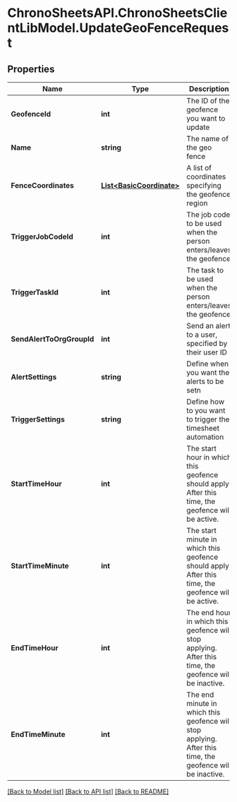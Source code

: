 
# ChronoSheetsAPI.ChronoSheetsClientLibModel.UpdateGeoFenceRequest

## Properties

Name | Type | Description | Notes
------------ | ------------- | ------------- | -------------
**GeofenceId** | **int** | The ID of the geofence you want to update | [optional] 
**Name** | **string** | The name of the geo fence | [optional] 
**FenceCoordinates** | [**List&lt;BasicCoordinate&gt;**](BasicCoordinate.md) | A list of coordinates specifying the geofence region | [optional] 
**TriggerJobCodeId** | **int** | The job code to be used when the person enters/leaves the geofence | [optional] 
**TriggerTaskId** | **int** | The task to be used when the person enters/leaves the geofence | [optional] 
**SendAlertToOrgGroupId** | **int** | Send an alert to a user, specified by their user ID | [optional] 
**AlertSettings** | **string** | Define when you want the alerts to be setn | [optional] 
**TriggerSettings** | **string** | Define how to you want to trigger the timesheet automation | [optional] 
**StartTimeHour** | **int** | The start hour in which this geofence should apply.  After this time, the geofence will be active. | [optional] 
**StartTimeMinute** | **int** | The start minute in which this geofence should apply.  After this time, the geofence will be active. | [optional] 
**EndTimeHour** | **int** | The end hour in which this geofence will stop applying.  After this time, the geofence will be inactive. | [optional] 
**EndTimeMinute** | **int** | The end minute in which this geofence will stop applying.  After this time, the geofence will be inactive. | [optional] 

[[Back to Model list]](../README.md#documentation-for-models)
[[Back to API list]](../README.md#documentation-for-api-endpoints)
[[Back to README]](../README.md)

